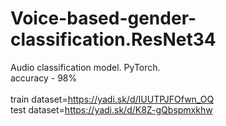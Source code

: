 # Voice-based-gender-classification.ResNet34
Audio classification model. PyTorch.\
accuracy - 98%\
\
train dataset=https://yadi.sk/d/IUUTPJFOfwn_OQ \
test  dataset=https://yadi.sk/d/K8Z-gQbspmxkhw
